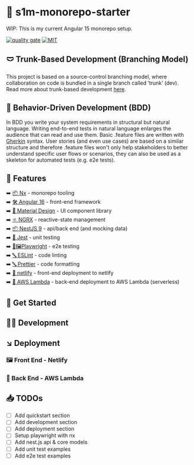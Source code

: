 # 🚀 s1m-monorepo-starter

WIP: This is my current Angular 15 monorepo setup.

[![quality gate](https://sonarcloud.io/api/project_badges/measure?project=SimonPhumin_s1m-monorepo-starter&metric=alert_status)](https://sonarcloud.io/project/overview?id=SimonPhumin_s1m-monorepo-starter)
[![MIT](https://img.shields.io/packagist/l/doctrine/orm.svg)](https://github.com/simonphumin/s1m-monorepo-starter/blob/main/LICENSE)

## 🩲 Trunk-Based Development (Branching Model)

This project is based on a source-control branching model, where collaboration on code is bundled in a single branch called ‘trunk’ (dev).
Read more about trunk-based development [here](https://trunkbaseddevelopment.com/).

## 🥒 Behavior-Driven Development (BDD)

In BDD you write your system requirements in structural but natural language. Writing end-to-end tests in natural language enlarges the audience that can read and use them.
Basic .feature files are written with [Gherkin](https://cucumber.io/docs/gherkin/) syntax. User stories (and even use cases) are based on a similar structure and therefore .feature files won't only help stakeholders to better understand specific user flows or scenarios, they can also be used as a skeleton for automated tests (e.g. e2e tests).

## 🎯 Features

➡️ [📦 Nx](https://nx.dev/) - monorepo tooling  
➡️ [🛠️ Angular 16](https://angular.io/) - front-end framework  
➡️ [🎨 Material Design](https://material.angular.io/) - UI component library  
➡️ [⚛️ NGRX](https://ngrx.io/) - reactive-state management  
➡️ [📦 NestJS 9](https://nestjs.com/) - api/back end (and mocking data)  
➡️ [🧪 Jest](https://jestjs.io/) - unit testing  
➡️ [🧪🖼️Playwright](https://playwright.dev/) - e2e testing  
➡️ [🔤 ESLint](https://eslint.org/) - code linting  
➡️ [🔤 Prettier](https://prettier.io/) - code formatting  
➡️ [💾 netlify](https://www.netlify.com/) - front-end deployment to netlify  
➡️ [💾 AWS Lambda](https://aws.amazon.com/lambda/) - back-end deployment to AWS Lambda (serverless)

## 🛫 Get Started

## 👩‍💻 Development

## ↘️ Deployment

### 🖼️ Front End - Netlify

### 🍑 Back End - AWS Lambda

## 📥 TODOs

-   [ ] Add quickstart section
-   [ ] Add development section
-   [ ] Add deployment section
-   [ ] Setup playwright with nx
-   [ ] Add nest.js api & core models
-   [ ] Add unit test examples
-   [ ] Add e2e test examples
